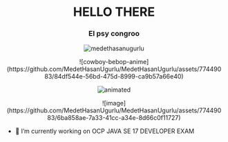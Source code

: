 <h1 align="center">HELLO THERE</h1>


<h3 align="center">El psy congroo</h3>

<div align="center">
  <p align="center"> <img src="https://komarev.com/ghpvc/?username=medethasanugurlu&label=Profile%20views&color=0e75b6&style=flat" alt="medethasanugurlu" /> </p>
![cowboy-bebop-anime](https://github.com/MedetHasanUgurlu/MedetHasanUgurlu/assets/77449083/84df544e-56bd-475d-8999-ca9b57a66e40)

<p align="center">
  <img src="https://github.com/MedetHasanUgurlu/MedetHasanUgurlu/assets/77449083/6ba858ae-7a33-41cc-a34e-8d66c0f11727" alt="animated" />
</p>
![image](https://github.com/MedetHasanUgurlu/MedetHasanUgurlu/assets/77449083/6ba858ae-7a33-41cc-a34e-8d66c0f11727)

</div>

- 🔭 I’m currently working on OCP JAVA SE 17 DEVELOPER EXAM






